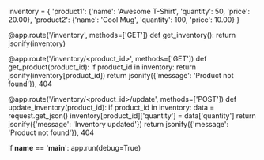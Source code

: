 inventory = {
    'product1': {'name': 'Awesome T-Shirt', 'quantity': 50, 'price': 20.00},
    'product2': {'name': 'Cool Mug', 'quantity': 100, 'price': 10.00}
}

@app.route('/inventory', methods=['GET'])
def get_inventory():
    return jsonify(inventory)

@app.route('/inventory/<product_id>', methods=['GET'])
def get_product(product_id):
    if product_id in inventory:
        return jsonify(inventory[product_id])
    return jsonify({'message': 'Product not found'}), 404

@app.route('/inventory/<product_id>/update', methods=['POST'])
def update_inventory(product_id):
    if product_id in inventory:
        data = request.get_json()
        inventory[product_id]['quantity'] = data['quantity']
        return jsonify({'message': 'Inventory updated'})
    return jsonify({'message': 'Product not found'}), 404

if __name__ == '__main__':
    app.run(debug=True)
```
